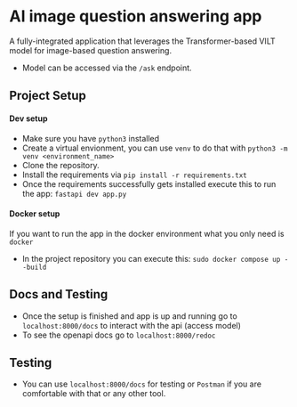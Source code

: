 # AI image question answering app

A fully-integrated application that leverages the Transformer-based VILT model for image-based question answering.

- Model can be accessed via the `/ask` endpoint.

## Project Setup

#### Dev setup
- Make sure you have `python3` installed
- Create a virtual envionment, you can use `venv` to do that with `python3 -m venv <environment_name>`
- Clone the repository.
- Install the requirements via `pip install -r requirements.txt`
- Once the requirements successfully gets installed execute this to run the app: `fastapi dev app.py`

#### Docker setup

If you want to run the app in the docker environment what you only need is `docker`

- In the project repository you can execute this: `sudo docker compose up --build`

## Docs and Testing
- Once the setup is finished and app is up and running go to `localhost:8000/docs` to interact with the api (access model)
- To see the openapi docs go to `localhost:8000/redoc`

## Testing
- You can use `localhost:8000/docs` for testing or `Postman` if you are comfortable with that or any other tool.
